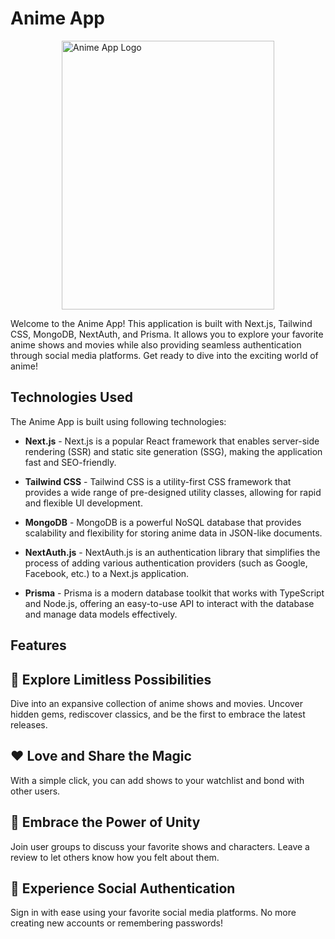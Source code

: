 # Anime App

<div style="display: flex; justify-content: center;">
    <img src="https://github.com/dragan717080/Kitsu/assets/135660124/3472b65d-5399-4895-80b4-99abff5b30a2" 
    alt="Anime App Logo" height="430" width="340">
</div>

Welcome to the Anime App! This application is built with Next.js, Tailwind CSS, MongoDB, NextAuth, and Prisma. It allows you to explore your favorite anime shows and movies while also providing seamless authentication through social media platforms. Get ready to dive into the exciting world of anime!

## Technologies Used

The Anime App is built using following technologies:

- **Next.js** - Next.js is a popular React framework that enables server-side rendering (SSR) and static site generation (SSG), making the application fast and SEO-friendly.

- **Tailwind CSS** - Tailwind CSS is a utility-first CSS framework that provides a wide range of pre-designed utility classes, allowing for rapid and flexible UI development.

- **MongoDB** - MongoDB is a powerful NoSQL database that provides scalability and flexibility for storing anime data in JSON-like documents.

- **NextAuth.js** - NextAuth.js is an authentication library that simplifies the process of adding various authentication providers (such as Google, Facebook, etc.) to a Next.js application.

- **Prisma** - Prisma is a modern database toolkit that works with TypeScript and Node.js, offering an easy-to-use API to interact with the database and manage data models effectively.

## Features

## 🌟 Explore Limitless Possibilities

Dive into an expansive collection of anime shows and movies. Uncover hidden gems, rediscover classics, and be the first to embrace the latest releases.

## ❤️ Love and Share the Magic

With a simple click, you can add shows to your watchlist and bond with other users.

## 🤝 Embrace the Power of Unity

Join user groups to discuss your favorite shows and characters. Leave a review
to let others know how you felt about them.

## 🎉 Experience Social Authentication

Sign in with ease using your favorite social media platforms. No more creating new accounts or remembering passwords!
